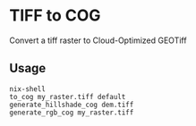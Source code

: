 # TIFF to COG
Convert a tiff raster to Cloud-Optimized GEOTiff

## Usage
```
nix-shell
to_cog my_raster.tiff default
generate_hillshade_cog dem.tiff
generate_rgb_cog my_raster.tiff
```
